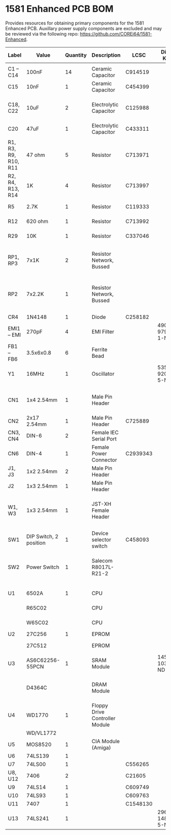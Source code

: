 # 1581 Enhanced PCB BOM
Provides resources for obtaining primary components for the 1581 Enhanced PCB.  Auxillary power supply components are excluded and may be reviewed via the following repo: https://github.com/COREi64/1581-Enhanced.


| Label                | Value                  | Quantity | Description                    | LCSC     | Digi-Key       | Mouser               | eBay                                             | AliExpress                                                                              | Notes                                                       |
| -------------------- | ---------------------- | -------- | ------------------------------ | -------- | -------------- | -------------------- | ------------------------------------------------ | --------------------------------------------------------------------------------------- | ----------------------------------------------------------- |
|                      |                        |          |                                |          |                |                      |                                                  |                                                                                         |                                                             |
| C1 – C14             | 100nF                  | 14       | Ceramic Capacitor              | C914519  |                | 594-K104M15X7RF53H5  |                                                  |                                                                                         |                                                             |
| C15                  | 10nF                   | 1        | Ceramic Capacitor              | C454399  |                | 594-K103K20X7RL5TH5  |                                                  |                                                                                         |                                                             |
| C18, C22             | 10uF                   | 2        | Electrolytic Capacitor         | C125988  |                | 647-UKL1E100KDDANA   |                                                  |                                                                                         | Smoothing capacitors for 5V and 12V rails.                  |
| C20                  | 47uF                   | 1        | Electrolytic Capacitor         | C433311  |                | 647-UFW1E470MDD      |                                                  |                                                                                         |                                                             |
|                      |                        |          |                                |          |                |                      |                                                  |                                                                                         |                                                             |
| R1, R3, R9, R10, R11 | 47 ohm                 | 5        | Resistor                       | C713971  |                | 660-MF1/4DCT52R47R0F |                                                  |                                                                                         |                                                             |
| R2, R4, R13, R14     | 1K                     | 4        | Resistor                       | C713997  |                | 660-MF1/4DCT52A1001F |                                                  |                                                                                         |                                                             |
| R5                   | 2.7K                   | 1        | Resistor                       | C119333  |                | 660-MF1/4DCT52R2701F |                                                  |                                                                                         |                                                             |
| R12                  | 620 ohm                | 1        | Resistor                       | C713992  |                | 660-MF1/4DCT52R6200F |                                                  |                                                                                         |                                                             |
| R29                  | 10K                    | 1        | Resistor                       | C337046  |                | 660-MF1/4DCT52A1002F |                                                  |                                                                                         |                                                             |
| RP1, RP3             | 7x1K                   | 2        | Resistor Network, Bussed       |          |                | 652-4608H-1LF-1K     |                                                  |                                                                                         | Alternatively, 14x1K resistors may be used in R15 - R28.    |
| RP2                  | 7x2.2K                 | 1        | Resistor Network, Bussed       |          |                | 652-4608X-1LF-2.2K   |                                                  |                                                                                         | Alternatively, may be manufactured from discrete resistors. |
|                      |                        |          |                                |          |                |                      |                                                  |                                                                                         |                                                             |
| CR4                  | 1N4148                 | 1        | Diode                          | C258182  |                | 512-1N4148           |                                                  |                                                                                         |                                                             |
| EMI1 – EMI           | 270pF                  | 4        | EMI Filter                     |          | 490-9791-1-ND  | 81-DSS1NB32A271Q91A  |                                                  |                                                                                         |                                                             |
| FB1 – FB6            | 3.5x6x0.8              | 6        | Ferrite Bead                   |          |                | 205-FT-3AMB4ARLY-PF  | [https://ebay.us/Jl8dcM](https://ebay.us/Jl8dcM) | [https://s.click.aliexpress.com/e/\_DEqBdBv](https://s.click.aliexpress.com/e/_DEqBdBv) |                                                             |
| Y1                   | 16MHz                  | 1        | Oscillator                     |          | 535-9207-5-ND  | 815-ACO-16-EK        |                                                  |                                                                                         |                                                             |
|                      |                        |          |                                |          |                |                      |                                                  |                                                                                         |                                                             |
| CN1                  | 1x4 2.54mm             | 1        | Male Pin Header                |          |                |                      | [https://ebay.us/rCc2Lz](https://ebay.us/rCc2Lz) |                                                                                         | Used in place of a keyed 1x4 floppy drive header.           |
| CN2                  | 2x17 2.54mm            | 1        | Male Pin Header                | C725889  |                |                      | [https://ebay.us/WcnmTt](https://ebay.us/WcnmTt) |                                                                                         |                                                             |
| CN3, CN4             | DIN-6                  | 2        | Female IEC Serial Port         |          |                |                      | [https://ebay.us/22m9UK](https://ebay.us/22m9UK) | [https://s.click.aliexpress.com/e/\_DFJiPCL](https://s.click.aliexpress.com/e/_DFJiPCL) |                                                             |
| CN6                  | DIN-4                  | 1        | Female Power Connector         | C2939343 |                |                      | [https://ebay.us/9x2eqH](https://ebay.us/9x2eqH) | [https://s.click.aliexpress.com/e/\_DFJiPCL](https://s.click.aliexpress.com/e/_DFJiPCL) |                                                             |
| J1, J3               | 1x2 2.54mm             | 2        | Male Pin Header                |          |                |                      | [https://ebay.us/rCc2Lz](https://ebay.us/rCc2Lz) |                                                                                         |                                                             |
| J2                   | 1x3 2.54mm             | 1        | Male Pin Header                |          |                |                      | [https://ebay.us/rCc2Lz](https://ebay.us/rCc2Lz) |                                                                                         |                                                             |
| W1, W3               | 1x3 2.54mm             | 1        | JST-XH Female Header           |          |                |                      | [https://ebay.us/XUUvUi](https://ebay.us/XUUvUi) |                                                                                         | LED wiring harness (male and female JST-XH ends)            |
|                      |                        |          |                                |          |                |                      |                                                  |                                                                                         |                                                             |
| SW1                  | DIP Switch, 2 position | 1        | Device selector switch         | C458093  |                | 490-DS02-254-1L-02BE |                                                  |                                                                                         |                                                             |
| SW2                  | Power Switch           | 1        | Salecom R8017L-R21-2           |          |                |                      | [https://ebay.us/LkOCM1](https://ebay.us/LkOCM1) |                                                                                         | May use external switch for power supply.                   |
|                      |                        |          |                                |          |                |                      |                                                  |                                                                                         |                                                             |
| U1                   | 6502A                  | 1        | CPU                            |          |                |                      | [https://ebay.us/MMAgHw](https://ebay.us/MMAgHw) |                                                                                         |                                                             |
|                      | R65C02                 |          | CPU                            |          |                |                      | [https://ebay.us/oxQuwA](https://ebay.us/oxQuwA) |                                                                                         |                                                             |
|                      | W65C02                 |          | CPU                            |          |                | 955-W65C02S6TPG-14   | [https://ebay.us/1HNp89](https://ebay.us/1HNp89) |                                                                                         |                                                             |
| U2                   | 27C256                 | 1        | EPROM                          |          |                |                      |                                                  |                                                                                         | Single kernal.                                              |
|                      | 27C512                 |          | EPROM                          |          |                |                      |                                                  | [https://s.click.aliexpress.com/e/\_DBhRIjN](https://s.click.aliexpress.com/e/_DBhRIjN) | Dual kernal.                                                |
| U3                   | AS6C62256-55PCN        | 1        | SRAM Module                    |          | 1450-1033-ND   | 913-AS6C62256-55PCN  |                                                  |                                                                                         |                                                             |
|                      | D4364C                 |          | DRAM Module                    |          |                |                      |                                                  |                                                                                         | Legacy component; SRAM preferred.                           |
| U4                   | WD1770                 | 1        | Floppy Drive Controller Module |          |                |                      | [https://ebay.us/j1rj8A](https://ebay.us/j1rj8A) |                                                                                         |                                                             |
|                      | WD/VL1772              |          |                                |          |                |                      |                                                  |                                                                                         |                                                             |
| U5                   | MOS8520                | 1        | CIA Module (Amiga)             |          |                |                      | [https://ebay.us/Megh8d](https://ebay.us/Megh8d) |                                                                                         |                                                             |
| U6                   | 74LS139                | 1        |                                |          |                | 595-SN74LS139AN      |                                                  |                                                                                         |                                                             |
| U7                   | 74LS00                 | 1        |                                | C556265  |                | 595-SN74LS00N        |                                                  |                                                                                         |                                                             |
| U8, U12              | 7406                   | 2        |                                | C21605   |                | 595-SN7406N          |                                                  |                                                                                         |                                                             |
| U9                   | 74LS14                 | 1        |                                | C609749  |                | 595-SN74LS14N        |                                                  |                                                                                         |                                                             |
| U10                  | 74LS93                 | 1        |                                | C609763  |                | 595-SN74LS93N        |                                                  |                                                                                         |                                                             |
| U11                  | 7407                   | 1        |                                | C1548130 |                | 595-SN7407N          |                                                  |                                                                                         |                                                             |
| U13                  | 74LS241                | 1        |                                |          | 296-14887-5-ND | 595-SN74LS241N       |                                                  |                                                                                         |
